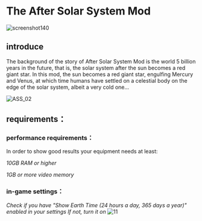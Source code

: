 # **The After Solar System Mod**
![screenshot140](https://user-images.githubusercontent.com/78585019/194590871-bd604e61-52da-4204-831e-82dc5e87bd37.png)


## introduce
The background of the story of After Solar System Mod is the world 5 billion years in the future, that is,
the solar system after the sun becomes a red giant star. In this mod, the sun becomes a red giant star,
engulfing Mercury and Venus, at which time humans have settled on a celestial body on the edge of the solar system,
albeit a very cold one...

![ASS_02](https://user-images.githubusercontent.com/78585019/194592030-a01dbbe9-cec6-4e09-b2f9-ba69aec3596e.png)

 
## requirements：
### performance requirements：
In order to show good results your equipment needs at least:


*10GB RAM or higher*

*1GB or more video memory*
### in-game settings：

*Check if you have "Show Earth Time (24 hours a day, 365 days a year)" enabled in your settings If not, turn it on*
![11](https://user-images.githubusercontent.com/78585019/194764177-da6e5d2f-48b3-4ea3-b3b3-62caa6e6bec1.png)







